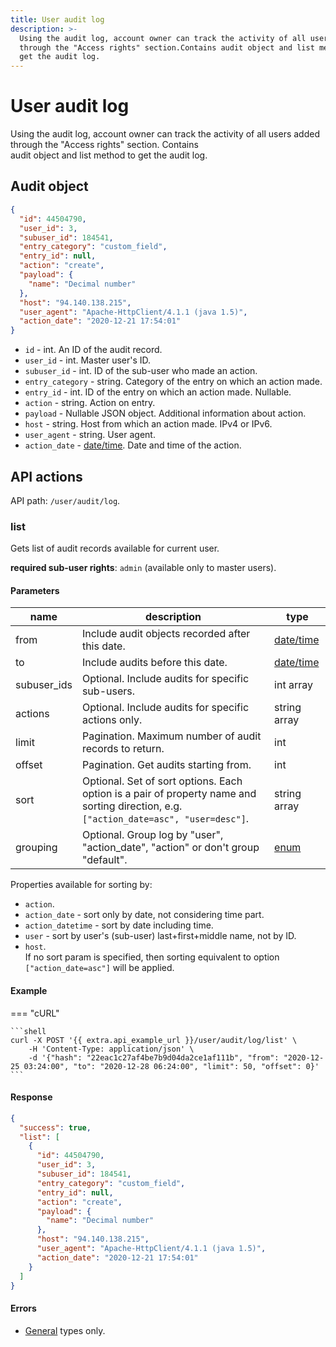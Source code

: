 ```yaml
---
title: User audit log
description: >-
  Using the audit log, account owner can track the activity of all users added
  through the "Access rights" section.Contains audit object and list method to
  get the audit log.
---
```


# User audit log

Using the audit log, account owner can track the activity of all users added through the "Access rights" section. Contains\
audit object and list method to get the audit log.

## Audit object

```json
{
  "id": 44504790,
  "user_id": 3,
  "subuser_id": 184541,
  "entry_category": "custom_field",
  "entry_id": null,
  "action": "create",
  "payload": {
    "name": "Decimal number"
  },
  "host": "94.140.138.215",
  "user_agent": "Apache-HttpClient/4.1.1 (java 1.5)",
  "action_date": "2020-12-21 17:54:01"
}
```

* `id` - int. An ID of the audit record.
* `user_id` - int. Master user's ID.
* `subuser_id` - int. ID of the sub-user who made an action.
* `entry_category` - string. Category of the entry on which an action made.
* `entry_id` - int. ID of the entry on which an action made. Nullable.
* `action` - string. Action on entry.
* `payload` - Nullable JSON object. Additional information about action.
* `host` - string. Host from which an action made. IPv4 or IPv6.
* `user_agent` - string. User agent.
* `action_date` - [date/time](broken-reference). Date and time of the action.

## API actions

API path: `/user/audit/log`.

### list

Gets list of audit records available for current user.

**required sub-user rights**: `admin` (available only to master users).

#### Parameters

| name         | description                                                                                                                           | type                          |
| ------------ | ------------------------------------------------------------------------------------------------------------------------------------- | ----------------------------- |
| from         | Include audit objects recorded after this date.                                                                                       | [date/time](broken-reference) |
| to           | Include audits before this date.                                                                                                      | [date/time](broken-reference) |
| subuser\_ids | Optional. Include audits for specific sub-users.                                                                                      | int array                     |
| actions      | Optional. Include audits for specific actions only.                                                                                   | string array                  |
| limit        | Pagination. Maximum number of audit records to return.                                                                                | int                           |
| offset       | Pagination. Get audits starting from.                                                                                                 | int                           |
| sort         | Optional. Set of sort options. Each option is a pair of property name and sorting direction, e.g. `["action_date=asc", "user=desc"]`. | string array                  |
| grouping     | Optional. Group log by "user", "action\_date", "action" or don't group "default".                                                     | [enum](broken-reference)      |

Properties available for sorting by:

* `action`.
* `action_date` - sort only by date, not considering time part.
* `action_datetime` - sort by date including time.
* `user` - sort by user's (sub-user) last+first+middle name, not by ID.
* `host`.\
  If no sort param is specified, then sorting equivalent to option `["action_date=asc"]` will be applied.

#### Example

\=== "cURL"

````
```shell
curl -X POST '{{ extra.api_example_url }}/user/audit/log/list' \
    -H 'Content-Type: application/json' \
    -d '{"hash": "22eac1c27af4be7b9d04da2ce1af111b", "from": "2020-12-25 03:24:00", "to": "2020-12-28 06:24:00", "limit": 50, "offset": 0}'
```
````

#### Response

```json
{
  "success": true,
  "list": [
    {
      "id": 44504790,
      "user_id": 3,
      "subuser_id": 184541,
      "entry_category": "custom_field",
      "entry_id": null,
      "action": "create",
      "payload": {
        "name": "Decimal number"
      },
      "host": "94.140.138.215",
      "user_agent": "Apache-HttpClient/4.1.1 (java 1.5)",
      "action_date": "2020-12-21 17:54:01"
    }
  ]
}
```

#### Errors

* [General](../../../../general/errors.md#error-codes) types only.
